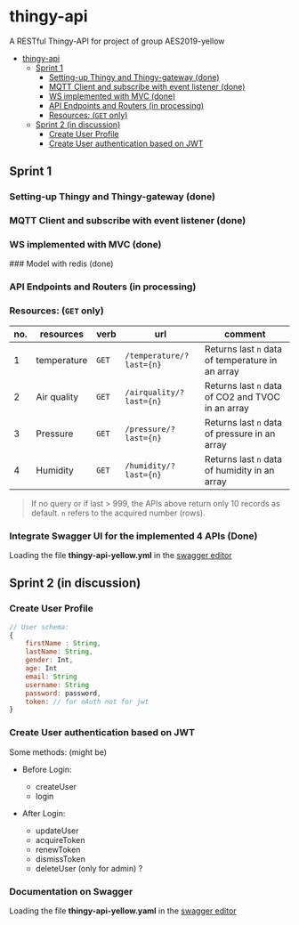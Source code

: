 # thingy-api

A RESTful Thingy-API for project of group AES2019-yellow

- [thingy-api](#thingy-api)
  - [Sprint 1](#sprint-1)
    - [Setting-up Thingy and Thingy-gateway (done)](#setting-up-thingy-and-thingy-gateway-done)
    - [MQTT Client and subscribe with event listener (done)](#mqtt-client-and-subscribe-with-event-listener-done)
    - [WS implemented with MVC (done)](#ws-implemented-with-mvc-done)
    - [API Endpoints and Routers (in processing)](#api-endpoints-and-routers-in-processing)
    - [Resources: (`GET` only)](#resources-get-only)
  - [Sprint 2 (in discussion)](#sprint-2-in-discussion)
    - [Create User Profile](#create-user-profile)
    - [Create User authentication based on JWT](#create-user-authentication-based-on-jwt)


## Sprint 1

### Setting-up Thingy and Thingy-gateway (done)

### MQTT Client and subscribe with event listener (done)

### WS implemented with MVC (done)

### Model with redis (done)

### API Endpoints and Routers (in processing)

### Resources: (`GET` only)

|no.|resources|verb|url|comment|
|--|--|--|--|--|
|1|temperature|`GET`|`/temperature/?last={n}`|Returns last `n` data of temperature in an array|
|2|Air quality|`GET`|`/airquality/?last={n}`|Returns last `n` data of CO2 and TVOC in an array|
|3|Pressure|`GET`|`/pressure/?last={n}`|Returns last `n` data of pressure in an array|
|4|Humidity|`GET`|`/humidity/?last={n}`|Returns last `n` data of humidity in an array|

> If no query or if last > 999, the APIs above return only 10 records as default.
> `n` refers to the acquired number (rows).

### Integrate Swagger UI for the implemented 4 APIs (Done)

Loading the file __thingy-api-yellow.yml__ in the [swagger editor](https://editor.swagger.io/)

## Sprint 2 (in discussion)

### Create User Profile

```js
// User schema:
{
    firstName : String,
    lastName: String,
    gender: Int,
    age: Int
    email: String
    username: String
    password: password,
    token: // for oAuth not for jwt
}
```

### Create User authentication based on JWT

Some methods: (might be)

- Before Login:
  - createUser
  - login

- After Login:
  - updateUser
  - acquireToken
  - renewToken
  - dismissToken
  - deleteUser (only for admin) ?

### Documentation on Swagger

Loading the file __thingy-api-yellow.yaml__ in the [swagger editor](https://editor.swagger.io/)
